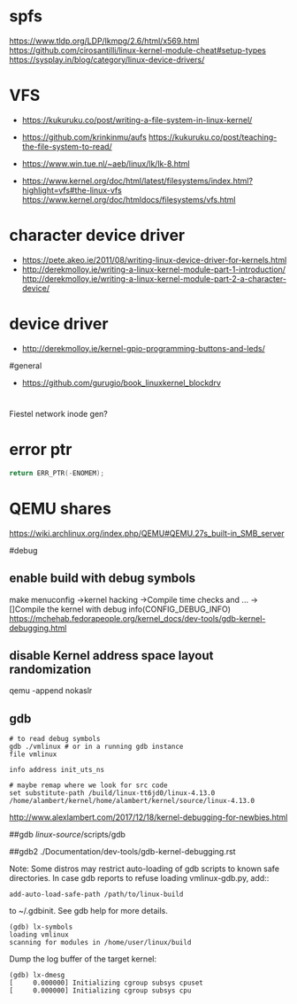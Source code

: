 # spfs

https://www.tldp.org/LDP/lkmpg/2.6/html/x569.html
https://github.com/cirosantilli/linux-kernel-module-cheat#setup-types
https://sysplay.in/blog/category/linux-device-drivers/

# VFS
- https://kukuruku.co/post/writing-a-file-system-in-linux-kernel/

- https://github.com/krinkinmu/aufs
  https://kukuruku.co/post/teaching-the-file-system-to-read/

- https://www.win.tue.nl/~aeb/linux/lk/lk-8.html

- https://www.kernel.org/doc/html/latest/filesystems/index.html?highlight=vfs#the-linux-vfs
  https://www.kernel.org/doc/htmldocs/filesystems/vfs.html

# character device driver
- https://pete.akeo.ie/2011/08/writing-linux-device-driver-for-kernels.html
- http://derekmolloy.ie/writing-a-linux-kernel-module-part-1-introduction/
  http://derekmolloy.ie/writing-a-linux-kernel-module-part-2-a-character-device/

# device driver
- http://derekmolloy.ie/kernel-gpio-programming-buttons-and-leds/


#general
- https://github.com/gurugio/book_linuxkernel_blockdrv

#
Fiestel network inode gen?

# error ptr
```c
return ERR_PTR(-ENOMEM);
```

# QEMU shares
https://wiki.archlinux.org/index.php/QEMU#QEMU.27s_built-in_SMB_server

#debug

## enable build with debug symbols
make menuconfig
  ->kernel hacking
  ->Compile time checks and ...
  ->[]Compile the kernel with debug info(CONFIG_DEBUG_INFO)
https://mchehab.fedorapeople.org/kernel_docs/dev-tools/gdb-kernel-debugging.html

## disable Kernel address space layout randomization
qemu -append nokaslr

## gdb
```gdb
# to read debug symbols
gdb ./vmlinux # or in a running gdb instance
file vmlinux

info address init_uts_ns

# maybe remap where we look for src code
set substitute-path /build/linux-tt6jd0/linux-4.13.0 /home/alambert/kernel/home/alambert/kernel/source/linux-4.13.0
```
http://www.alexlambert.com/2017/12/18/kernel-debugging-for-newbies.html

##gdb
*linux-source*/scripts/gdb

##gdb2
./Documentation/dev-tools/gdb-kernel-debugging.rst

Note: Some distros may restrict auto-loading of gdb scripts to known safe
directories. In case gdb reports to refuse loading vmlinux-gdb.py, add::

```
add-auto-load-safe-path /path/to/linux-build
```

to ~/.gdbinit. See gdb help for more details.

```
(gdb) lx-symbols
loading vmlinux
scanning for modules in /home/user/linux/build
```

Dump the log buffer of the target kernel:
```
(gdb) lx-dmesg
[     0.000000] Initializing cgroup subsys cpuset
[     0.000000] Initializing cgroup subsys cpu
```

